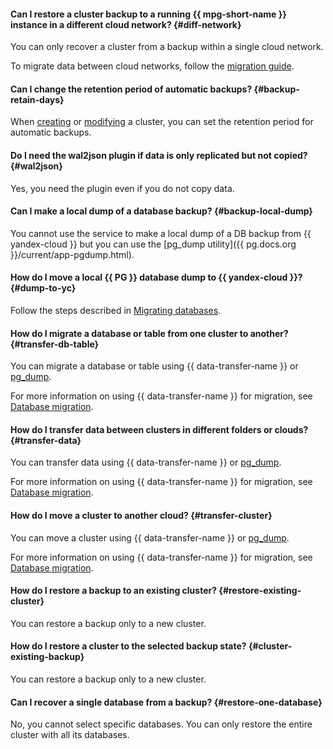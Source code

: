 #### Can I restore a cluster backup to a running {{ mpg-short-name }} instance in a different cloud network? {#diff-network}

You can only recover a cluster from a backup within a single cloud network.

To migrate data between cloud networks, follow the [migration guide](../../managed-postgresql/tutorials/replication-overview.md).

#### Can I change the retention period of automatic backups? {#backup-retain-days}

When [creating](../../managed-postgresql/operations/cluster-create.md) or [modifying](../../managed-postgresql/operations/update.md#change-additional-settings) a cluster, you can set the retention period for automatic backups.

#### Do I need the wal2json plugin if data is only replicated but not copied? {#wal2json}

Yes, you need the plugin even if you do not copy data.

#### Can I make a local dump of a database backup? {#backup-local-dump}

You cannot use the service to make a local dump of a DB backup from {{ yandex-cloud }} but you can use the [pg_dump utility]({{ pg.docs.org }}/current/app-pgdump.html).

#### How do I move a local {{ PG }} database dump to {{ yandex-cloud }}? {#dump-to-yc}

Follow the steps described in [Migrating databases](../../managed-postgresql/tutorials/data-migration.md).

#### How do I migrate a database or table from one cluster to another? {#transfer-db-table}

You can migrate a database or table using {{ data-transfer-name }} or [pg_dump](https://www.postgresql.org/docs/current/app-pgdump.html).

For more information on using {{ data-transfer-name }} for migration, see [Database migration](../../managed-postgresql/tutorials/outbound-replication.md).

#### How do I transfer data between clusters in different folders or clouds? {#transfer-data}

You can transfer data using {{ data-transfer-name }} or [pg_dump](https://www.postgresql.org/docs/current/app-pgdump.html).

For more information on using {{ data-transfer-name }} for migration, see [Database migration](../../managed-postgresql/tutorials/outbound-replication.md).

#### How do I move a cluster to another cloud? {#transfer-cluster}

You can move a cluster using {{ data-transfer-name }} or [pg_dump](https://www.postgresql.org/docs/current/app-pgdump.html).

For more information on using {{ data-transfer-name }} for migration, see [Database migration](../../managed-postgresql/tutorials/outbound-replication.md).

#### How do I restore a backup to an existing cluster? {#restore-existing-cluster}

You can restore a backup only to a new cluster.

#### How do I restore a cluster to the selected backup state? {#cluster-existing-backup}

You can restore a backup only to a new cluster.

#### Can I recover a single database from a backup? {#restore-one-database}

No, you cannot select specific databases. You can only restore the entire cluster with all its databases.
